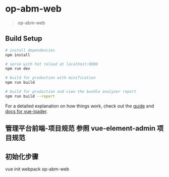 # op-abm-web

> op-abm-web

## Build Setup

``` bash
# install dependencies
npm install

# serve with hot reload at localhost:8080
npm run dev

# build for production with minification
npm run build

# build for production and view the bundle analyzer report
npm run build --report
```

For a detailed explanation on how things work, check out the [guide](http://vuejs-templates.github.io/webpack/) and [docs for vue-loader](http://vuejs.github.io/vue-loader).


## 管理平台前端-项目规范  参照 vue-element-admin 项目规范 

## 初始化步骤
vue init webpack op-abm-web  





















